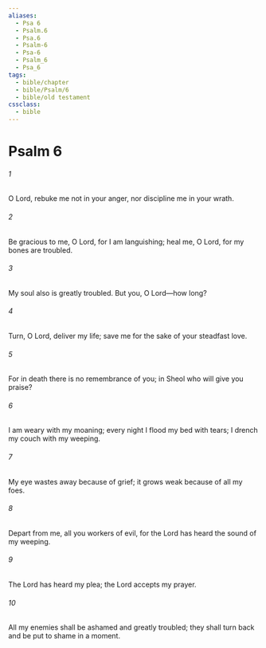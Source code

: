 ```yaml
---
aliases:
  - Psa 6
  - Psalm.6
  - Psa.6
  - Psalm-6
  - Psa-6
  - Psalm_6
  - Psa_6
tags:
  - bible/chapter
  - bible/Psalm/6
  - bible/old testament
cssclass:
  - bible
---
```


# Psalm 6

###### 1
O Lord, rebuke me not in your anger, nor discipline me in your wrath.
###### 2
Be gracious to me, O Lord, for I am languishing; heal me, O Lord, for my bones are troubled.
###### 3
My soul also is greatly troubled. But you, O Lord—how long?
###### 4
Turn, O Lord, deliver my life; save me for the sake of your steadfast love.
###### 5
For in death there is no remembrance of you; in Sheol who will give you praise?
###### 6
I am weary with my moaning; every night I flood my bed with tears; I drench my couch with my weeping.
###### 7
My eye wastes away because of grief; it grows weak because of all my foes.
###### 8
Depart from me, all you workers of evil, for the Lord has heard the sound of my weeping.
###### 9
The Lord has heard my plea; the Lord accepts my prayer.
###### 10
All my enemies shall be ashamed and greatly troubled; they shall turn back and be put to shame in a moment.



